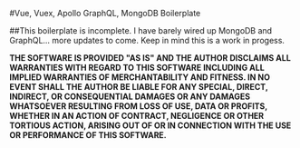 #Vue, Vuex, Apollo GraphQL, MongoDB Boilerplate

##This boilerplate is incomplete. I have barely wired up MongoDB and GraphQL... more updates to come. Keep in mind this is a work in progess.

**THE SOFTWARE IS PROVIDED "AS IS" AND THE AUTHOR DISCLAIMS ALL WARRANTIES WITH REGARD TO THIS SOFTWARE INCLUDING ALL IMPLIED WARRANTIES OF MERCHANTABILITY AND FITNESS. IN NO EVENT SHALL THE AUTHOR BE LIABLE FOR ANY SPECIAL, DIRECT, INDIRECT, OR CONSEQUENTIAL DAMAGES OR ANY DAMAGES WHATSOEVER RESULTING FROM LOSS OF USE, DATA OR PROFITS, WHETHER IN AN ACTION OF CONTRACT, NEGLIGENCE OR OTHER TORTIOUS ACTION, ARISING OUT OF OR IN CONNECTION WITH THE USE OR PERFORMANCE OF THIS SOFTWARE.**